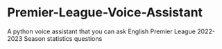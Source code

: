 # Premier-League-Voice-Assistant
A python voice assistant that you can ask English Premier League 2022-2023 Season statistics questions
